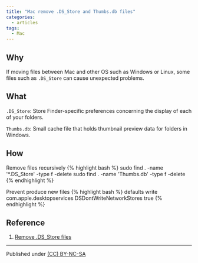 ```yaml
---
title: "Mac remove .DS_Store and Thumbs.db files"
categories:
  - articles
tags:
  - Mac
---
```



## Why
If moving files between Mac and other OS such as Windows or Linux, some files such as `.DS_Store` can cause unexpected problems.


## What

`.DS_Store`: Store Finder-specific preferences concerning the display of each of your folders.

`Thumbs.db`: Small cache file that holds thumbnail preview data for folders in Windows.


## How
Remove files recursively
{% highlight bash %}
sudo find . -name '*.DS_Store' -type f -delete
sudo find . -name 'Thumbs.db' -type f -delete
{% endhighlight %}

Prevent produce new files
{% highlight bash %}
defaults write com.apple.desktopservices DSDontWriteNetworkStores true
{% endhighlight %}

## Reference 

1. [Remove .DS_Store files](https://helpx.adobe.com/dreamweaver/kb/remove-ds-store-files-mac.html)

---
Published under <a rel="license" href="http://creativecommons.org/licenses/by-nc-sa/3.0/">(CC) BY-NC-SA </a>
